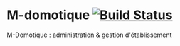 M-domotique [![Build Status](http://192.95.24.101:8080/jenkins/job/M-Domotique/badge/icon)](http://192.95.24.101:8080/jenkins/job/M-Domotique/)
===========

M-Domotique : administration &amp; gestion d'établissement

